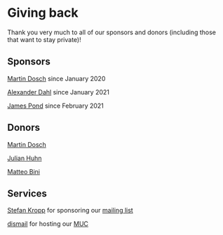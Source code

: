 # Giving back

Thank you very much to all of our sponsors and donors (including those that want to stay private)!

## Sponsors
[Martin Dosch](https://github.com/mdosch) since January 2020

[Alexander Dahl](https://github.com/LeSpocky) since January 2021

[James Pond](https://github.com/jamesponddotco) since February 2021

## Donors
[Martin Dosch](https://github.com/mdosch)

[Julian Huhn](https://github.com/huhndev)

[Matteo Bini](https://github.com/matteobin)

## Services
[Stefan Kropp](https://github.com/StefanKropp) for sponsoring our [mailing list](https://lists.datenkollektiv.net/postorius/lists/profanity.lists.notraces.net)

[dismail](https://dismail.de/) for hosting our [MUC](xmpp:profanity@rooms.dismail.de?join)
